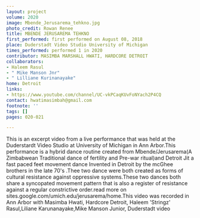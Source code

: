 ```yaml
---
layout: project
volume: 2020
image: Mbende_Jerusarema_tehkno.jpg
photo_credit: Rowan Renee
title: MBENDE JERUSAREMA TEHKNO
first_performed: first performed on August 08, 2018
place: Duderstadt Video Studio University of Michigan
times_performed: performed 1 in 2020
contributor: MASIMBA MARSHALL HWATI, HARDCORE DETROIT
collaborators:
- Haleem Rasul
- " Mike Manson Jnr"
- " Lilliane Kurinanayake"
home: Detroit
links:
- https://www.youtube.com/channel/UC-vkPCaqKUvFoNYach2P4CQ
contact: hwatimasimbah@gmail.com
footnote: ''
tags: []
pages: 020-021

---
```


This is an excerpt  video from a live performance that was held at the Duderstardt Video Studio at University of Michigan in Ann Arbor.This performance is a hybrid dance routine created from Mbende/Jerusarema(A Zimbabwean Traditional dance of fertility and Pre-war ritual)and Detroit Jit a fast paced feet movement dance Invented in Detroit by the mcGhee brothers in the late 70's .Thee two dance were both created as forms of cultural resistance against oppressive systems.These two dances both share a syncopated movement pattern that is also a register of resistance against a regular constrictive order.read more on sites.google.com/umich.edu/jerusarema/home.This video was recorded in Ann Arbor with Masimba Hwati, Hardcore Detroit, Haleem 'Stringz' Rasul,Liliane Karunanayake,Mike Manson Junior, Duderstadt video
